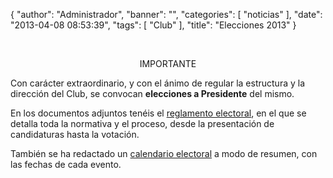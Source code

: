 {
  "author": "Administrador", 
  "banner": "", 
  "categories": [
    "noticias"
  ], 
  "date": "2013-04-08 08:53:39", 
  "tags": [
    "Club"
  ], 
  "title": "Elecciones 2013"
}

<p>&nbsp;</p>
<div class="messages warning">
<p>
<center>IMPORTANTE</center>
</p>
Con carácter extraordinario, y con el ánimo de regular la estructura y la dirección del Club, se convocan <strong>elecciones a Presidente</strong> del mismo.
</div>

En los documentos adjuntos tenéis el <a href="http://www.advmiguelturra.org/img/banners/Normativa%20electoral.pdf">reglamento electoral</a>, en el que se detalla toda la normativa y el proceso, desde la presentación de candidaturas hasta la votación.

También se ha redactado un <a href="http://www.advmiguelturra.org/img/banners/Calendario%20electoral.pdf">calendario electoral</a> a modo de resumen, con las fechas de cada evento.

